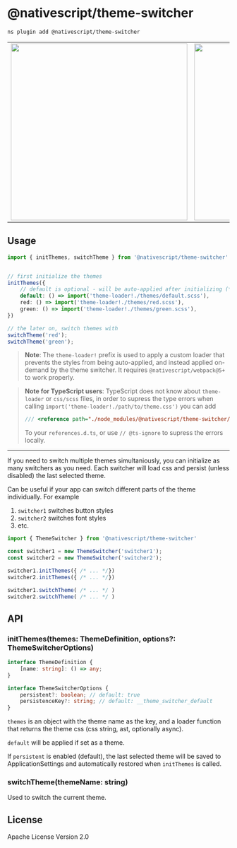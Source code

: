 # @nativescript/theme-switcher

```cli
ns plugin add @nativescript/theme-switcher
```

<table style="width:auto;">
	<tr>
		<td>
			<image src="https://user-images.githubusercontent.com/879060/138103861-95e5bc19-85e1-44c3-9243-dd5a0cc854f8.gif" 
			height="400"
			style="border-width: 1px; max-height: 500px;"/>
		</td>
		<td>
			<image src="https://user-images.githubusercontent.com/879060/138250899-3b774229-5348-4bbe-8856-3e1f157e6788.gif" 
			height="400"
			style="border-width: 1px; max-height: 500px;"/>
		</td>
	</tr>
</table>

## Usage

```ts
import { initThemes, switchTheme } from '@nativescript/theme-switcher'


// first initialize the themes
initThemes({
    // default is optional - will be auto-applied after initializing (*)
    default: () => import('theme-loader!./themes/default.scss'),
    red: () => import('theme-loader!./themes/red.scss'),
    green: () => import('theme-loader!./themes/green.scss'),
})

// the later on, switch themes with
switchTheme('red');
switchTheme('green');
```

> **Note**: The `theme-loader!` prefix is used to apply a custom loader that prevents the styles from being auto-applied, and instead applied on-demand by the theme switcher. It requires `@nativescript/webpack@5+` to work properly.


> **Note for TypeScript users**: TypeScript does not know about `theme-loader` or `css/scss` files, in order to supress the type errors when calling `import('theme-loader!./path/to/theme.css')` you can add
> ```ts
> /// <reference path="./node_modules/@nativescript/theme-switcher/shims.d.ts" />
> ```
> To your `references.d.ts`, or use `// @ts-ignore` to supress the errors locally.

---

If you need to switch multiple themes simultaniously, you can initialize as many switchers as you need. Each switcher will load css and persist (unless disabled) the last selected theme.

Can be useful if your app can switch different parts of the theme individually. For example
1. `switcher1` switches button styles
2. `switcher2` switches font styles
3. etc.

```ts
import { ThemeSwitcher } from '@nativescript/theme-switcher'

const switcher1 = new ThemeSwitcher('switcher1');
const switcher2 = new ThemeSwitcher('switcher2');

switcher1.initThemes({ /* ... */})
switcher2.initThemes({ /* ... */})

switcher1.switchTheme( /* ... */ )
switcher2.switchTheme( /* ... */ )
```

## API

### initThemes(themes: ThemeDefinition, options?: ThemeSwitcherOptions)

```ts
interface ThemeDefinition {
	[name: string]: () => any;
}

interface ThemeSwitcherOptions {
	persistent?: boolean; // default: true
	persistenceKey?: string; // default: __theme_switcher_default
}
```

`themes` is an object with the theme name as the key, and a loader function that returns the theme css (css string, ast, optionally async).

`default` will be applied if set as a theme.

If `persistent` is enabled (default), the last selected theme will be saved to ApplicationSettings and automatically restored when `initThemes` is called.

### switchTheme(themeName: string)

Used to switch the current theme.

## License

Apache License Version 2.0
